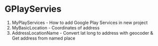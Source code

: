 # GPlayServies

1. MyPlayServices - How to add Google Play Services in new project
2. MyBasicLocation - Coordinates of address
3. AddressLocationName - Convert lat long to address with geocoder & Get address from named place
